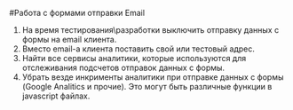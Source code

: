 #Работа с формами отправки Email

1. На время тестирования\разработки выключить отправку данных с формы на email клиента.
2. Вместо email-а клиента поставить свой или тестовый адрес.
3. Найти все сервисы аналитики, которые используются для отслеживания подсчетов отправок данных с формы.
4. Убрать везде инкрименты аналитики при отправке данных с формы (Google Analitics и прочие). Это могут быть различные функции в javascript файлах.